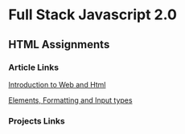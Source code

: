 
# Full Stack Javascript 2.0

## HTML Assignments

### Article Links

[Introduction to Web and Html](https://mywebjourney.hashnode.dev/introduction-web-and-html)

[Elements, Formatting and Input types ](https://mywebjourney.hashnode.dev/html-elements)

### Projects Links
